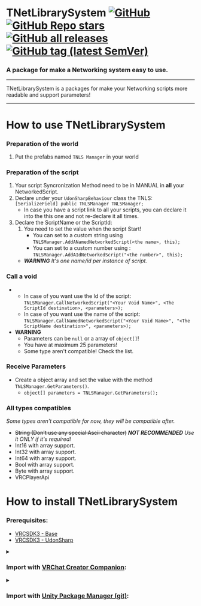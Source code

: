 <div>

# TNetLibrarySystem [![GitHub](https://img.shields.io/github/license/Matis-Projects/TNetLibrarySystem?color=blue&label=License&style=flat)](https://github.com/Matis-Projects/TNetLibrarySystem/blob/main/LICENSE) [![GitHub Repo stars](https://img.shields.io/github/stars/Matis-Projects/TNetLibrarySystem?style=flat&label=Stars)](https://github.com/Matis-Projects/TNetLibrarySystem/stargazers) [![GitHub all releases](https://img.shields.io/github/downloads/Matis-Projects/TNetLibrarySystem/total?color=blue&label=Downloads&style=flat)](https://github.com/Matis-Projects/TNetLibrarySystem/releases) [![GitHub tag (latest SemVer)](https://img.shields.io/github/v/tag/Matis-Projects/TNetLibrarySystem?color=blue&label=Release&sort=semver&style=flat)](https://github.com/Matis-Projects/TNetLibrarySystem/releases/latest)

</div>

### A package for make a Networking system easy to use. 

---

TNetLibrarySystem is a packages for make your Networking scripts more readable and support parameters!

---

# How to use TNetLibrarySystem

### Preparation of the world

1. Put the prefabs named `TNLS Manager` in your world

### Preparation of the script

1. Your script Syncronization Method need to be in MANUAL in **all** your NetworkedScript.
2. Declare under your `UdonSharpBehaviour` class the TNLS: `[SerializeField] public TNLSManager TNLSManager;`
    * In case you have a script link to all your scripts, you can declare it into the this one and not re-declare it all times.
3. Declare the ScriptName or the ScriptId:
    1.  You need to set the value when the script Start! 
        *   You can set to a custom string using `TNLSManager.AddANamedNetworkedScript(<the name>, this);`
        *   You can set to a custom number using : `TNLSManager.AddAIdNetworkedScript("<the number>", this);`
    *  ***WARNING** It's one name/id per instance of script.*

### Call a void

*   
    *   In case of you want use the Id of the script: `TNLSManager.CallNetworkedScript("<Your Void Name>", <The ScriptId destination>, <parameters>);`
    *   In case of you want use the name of the script: `TNLSManager.CallNamedNetworkedScript("<Your Void Name>", "<The ScriptName destination>", <parameters>);`
*   **WARNING**
    * Parameters can be `null` or a array of `object[]`!
    * You have at maximum 25 parameters!
    * Some type aren't compatible! Check the list.

### Receive Parameters

* Create a object array and set the value with the method `TNLSManager.GetParameters()`.
    * `object[] parameters = TNLSManager.GetParameters();`

### All types compatibles
*Some types aren't compatible for now, they will be compatible after.*

* ~~String (Don't use any special Ascii character)~~ ***NOT RECOMMENDED** Use it ONLY if it's required!*
* Int16 with array support.
* Int32 with array support.
* Int64 with array support.
* Bool  with array support.
* Byte  with array support.
* VRCPlayerApi

# How to install TNetLibrarySystem

### Prerequisites:

* [VRCSDK3 - Base](https://vrchat.com/home/download)
* [VRCSDK3 - UdonSharp](https://vrchat.com/home/download)

<details><summary>

### Import with [VRChat Creator Companion](https://vcc.docs.vrchat.com/vpm/packages#user-packages):</summary>

> 1. Download `fr.tismatis.tnetlibrarysystem.zip` from [here](https://github.com/Matis-Projects/TNetLibrarySystem/releases/latest)
> 2. Unpack the .zip somewhere
> 3. In VRChat Creator Companion, navigate to `Settings` > `User Packages` > `Add`
> 4. Navigate to the unpacked folder, `fr.tismatis.tnetlibrarysystem` and click `Select Folder`
> 5. `TNetLibrarySystem` should now be visible under `Local User Packages` in the project view in VRChat Creator Companion
> 6. Click `Add`

</details><details><summary>

### Import with [Unity Package Manager (git)](https://docs.unity3d.com/2019.4/Documentation/Manual/upm-ui-giturl.html):</summary>

> 1. In the Unity toolbar, select `Window` > `Package Manager` > `[+]` > `Add package from git URL...` 
> 2. Paste the following link: `https://github.com/Matis-Projects/TNetLibrarySystem.git`

</details>
